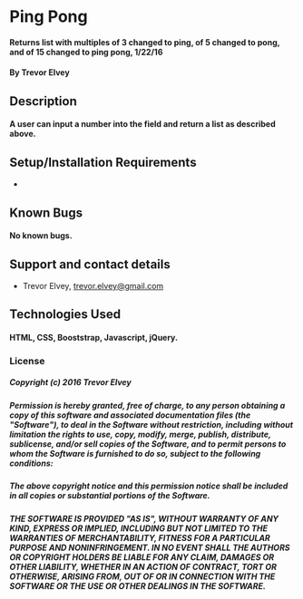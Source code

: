 # Ping Pong

#### Returns list with multiples of 3 changed to ping, of 5 changed to pong, and of 15 changed to ping pong, 1/22/16

#### By Trevor Elvey

## Description

#### A user can input a number into the field and return a list as described above.

## Setup/Installation Requirements

*

## Known Bugs

#### No known bugs.

## Support and contact details

* Trevor Elvey, trevor.elvey@gmail.com

## Technologies Used

#### HTML, CSS, Booststrap, Javascript, jQuery.

### License

##### Copyright (c) 2016 Trevor Elvey

##### Permission is hereby granted, free of charge, to any person obtaining a copy of this software and associated documentation files (the "Software"), to deal in the Software without restriction, including without limitation the rights to use, copy, modify, merge, publish, distribute, sublicense, and/or sell copies of the Software, and to permit persons to whom the Software is furnished to do so, subject to the following conditions:

##### The above copyright notice and this permission notice shall be included in all copies or substantial portions of the Software.

##### THE SOFTWARE IS PROVIDED "AS IS", WITHOUT WARRANTY OF ANY KIND, EXPRESS OR IMPLIED, INCLUDING BUT NOT LIMITED TO THE WARRANTIES OF MERCHANTABILITY, FITNESS FOR A PARTICULAR PURPOSE AND NONINFRINGEMENT. IN NO EVENT SHALL THE AUTHORS OR COPYRIGHT HOLDERS BE LIABLE FOR ANY CLAIM, DAMAGES OR OTHER LIABILITY, WHETHER IN AN ACTION OF CONTRACT, TORT OR OTHERWISE, ARISING FROM, OUT OF OR IN CONNECTION WITH THE SOFTWARE OR THE USE OR OTHER DEALINGS IN THE SOFTWARE.
